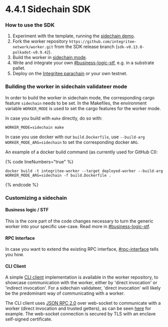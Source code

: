 # 4.4.1 Sidechain SDK

### **How to use the SDK**

1. Experiment with the template, running the [sidechain demo](../4.6-demos/4.6.1-sidechain-demo.md)​.
2. Fork the worker repository `https://github.com/integritee-network/worker.git` from the SDK release branch (`sdk-v0.13.0-polkadot-v0.9.42`).
3. Build the worker in [sidechain mode](4.4.1-sidechain-sdk.md#building-the-worker-in-sidechain-validateer-mode-a-hrefbuild-sidechain-mode-idbuild-sidechain-modea).
4. Write and integrate your own [#business-logic-stf](4.4.4-custom-business-logic-stf/), e.g. in a substrate pallet.
5. Deploy on the [Integritee parachain](4.4.7-integritee-parachain-integration.md) or your own testnet.

### **Building the worker in sidechain validateer mode** <a href="#build-sidechain-mode" id="build-sidechain-mode"></a>

In order to build the worker in sidechain mode, the corresponding cargo feature `sidechain` needs to be set. In the Makefiles, the environment variable `WORKER_MODE` is used to set the cargo features for the worker mode.

In case you build with `make` directly, do so with:

`WORKER_MODE=sidechain make`

In case you use docker with our `build.Dockerfile`, use `--build-arg WORKER_MODE_ARG=sidechain` to set the corresponding docker `ARG`.

An example of a docker build command (as currently used for GitHub CI):

{% code lineNumbers="true" %}
```
docker build -t integritee-worker --target deployed-worker --build-arg WORKER_MODE_ARG=sidechain -f build.Dockerfile .
```
{% endcode %}

### **Customizing a sidechain**

#### **Business logic / STF**

This is the core part of the code changes necessary to turn the generic worker into your specific use-case. Read more in [#business-logic-stf](4.4.4-custom-business-logic-stf/).

#### **RPC Interface**

In case you want to extend the existing RPC interface, [#rpc-interface](4.4.1-sidechain-sdk.md#rpc-interface "mention") tells you how.

#### **CLI Client**

A simple [CLI client](https://github.com/integritee-network/worker/tree/master/cli) implementation is available in the worker repository, to showcase communication with the worker, either by 'direct invocation' or 'indirect invocation'. For a sidechain validateer, 'direct invocation' will likely be the predominant way of communicating with a worker.

The CLI client uses [JSON RPC 2.0](https://www.jsonrpc.org/specification) over web-socket to communicate with a worker (direct invocation and trusted getters), as can be seen [here](https://github.com/integritee-network/worker/blob/a9a5afdb2de093de0062d7cb7ad302b8501e24a0/cli/src/trusted\_operation.rs#L226) for example. The web-socket connection is secured by TLS with an enclave self-signed certificate.
